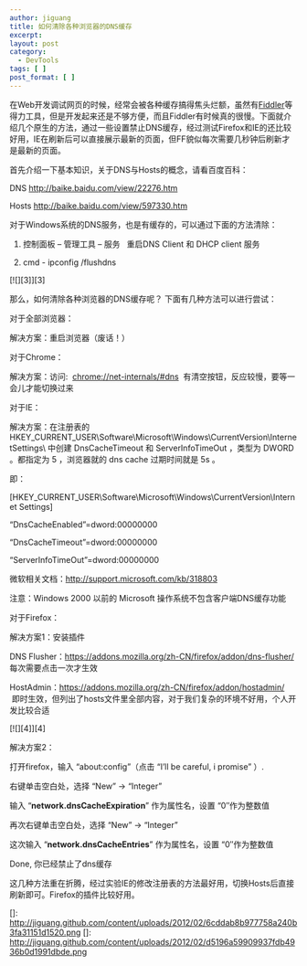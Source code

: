 ```yaml
---
author: jiguang
title: 如何清除各种浏览器的DNS缓存
excerpt:
layout: post
category:
  - DevTools
tags: [ ]
post_format: [ ]
---
```

在Web开发调试网页的时候，经常会被各种缓存搞得焦头烂额，虽然有[Fiddler][1]等得力工具，但是开发起来还是不够方便，而且Fiddler有时候真的很慢。下面就介绍几个原生的方法，通过一些设置禁止DNS缓存，经过测试Firefox和IE的还比较好用，IE在刷新后可以直接展示最新的页面，但FF貌似每次需要几秒钟后刷新才是最新的页面。

首先介绍一下基本知识，关于DNS与Hosts的概念，请看百度百科：

DNS <http://baike.baidu.com/view/22276.htm>

Hosts <http://baike.baidu.com/view/597330.htm>

对于Windows系统的DNS服务，也是有缓存的，可以通过下面的方法清除：

1. 控制面板 – 管理工具 – 服务   重启DNS Client 和 DHCP client 服务

2. cmd - ipconfig /flushdns

[![][3]][3]

那么，如何清除各种浏览器的DNS缓存呢？ 下面有几种方法可以进行尝试：

对于全部浏览器：

解决方案：重启浏览器（废话！）

对于Chrome：

解决方案：访问:  <chrome://net-internals/#dns>  有清空按钮，反应较慢，要等一会儿才能切换过来

对于IE：

解决方案：在注册表的 HKEY\_CURRENT\_USER\Software\Microsoft\Windows\CurrentVersion\InternetSettings\ 中创建 DnsCacheTimeout 和 ServerInfoTimeOut ，类型为 DWORD 。都指定为 5 ，浏览器就的 dns cache 过期时间就是 5s 。

即：

[HKEY\_CURRENT\_USER\Software\Microsoft\Windows\CurrentVersion\Internet Settings]

“DnsCacheEnabled”=dword:00000000

“DnsCacheTimeout”=dword:00000000

“ServerInfoTimeOut”=dword:00000000

微软相关文档：<http://support.microsoft.com/kb/318803>

注意：Windows 2000 以前的 Microsoft 操作系统不包含客户端DNS缓存功能

对于Firefox：

解决方案1：安装插件

DNS Flusher：<https://addons.mozilla.org/zh-CN/firefox/addon/dns-flusher/>  每次需要点击一次才生效

HostAdmin：<https://addons.mozilla.org/zh-CN/firefox/addon/hostadmin/>   即时生效，但列出了hosts文件里全部内容，对于我们复杂的环境不好用，个人开发比较合适

[![][4]][4]

解决方案2：

打开firefox，输入 “about:config”（点击 “I’ll be careful, i promise” ）.

右键单击空白处，选择 “New” -> “Integer”

输入 “**network.dnsCacheExpiration**” 作为属性名，设置 “0″作为整数值

再次右键单击空白处，选择 “New” -> “Integer”

这次输入 “**network.dnsCacheEntries**” 作为属性名，设置 “0″作为整数值

Done, 你已经禁止了dns缓存

这几种方法重在折腾，经过实验IE的修改注册表的方法最好用，切换Hosts后直接刷新即可。Firefox的插件比较好用。

 [1]: http://fiddler2.com/fiddler2/
 []: http://jiguang.github.com/content/uploads/2012/02/6cddab8b977758a240b3fa31151d1520.png
 []: http://jiguang.github.com/content/uploads/2012/02/d5196a59909937fdb4936b0d1991dbde.png